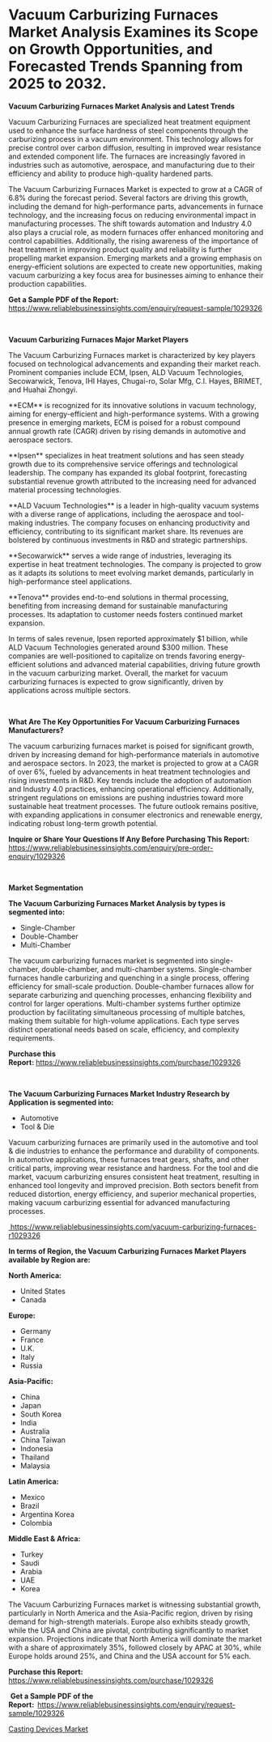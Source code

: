<p><h1>Vacuum Carburizing Furnaces Market Analysis Examines its Scope on Growth Opportunities, and Forecasted Trends Spanning from 2025 to 2032.</h1></p><p><strong>Vacuum Carburizing Furnaces Market Analysis and Latest Trends</strong></p>
<p><p>Vacuum Carburizing Furnaces are specialized heat treatment equipment used to enhance the surface hardness of steel components through the carburizing process in a vacuum environment. This technology allows for precise control over carbon diffusion, resulting in improved wear resistance and extended component life. The furnaces are increasingly favored in industries such as automotive, aerospace, and manufacturing due to their efficiency and ability to produce high-quality hardened parts.</p><p>The Vacuum Carburizing Furnaces Market is expected to grow at a CAGR of 6.8% during the forecast period. Several factors are driving this growth, including the demand for high-performance parts, advancements in furnace technology, and the increasing focus on reducing environmental impact in manufacturing processes. The shift towards automation and Industry 4.0 also plays a crucial role, as modern furnaces offer enhanced monitoring and control capabilities. Additionally, the rising awareness of the importance of heat treatment in improving product quality and reliability is further propelling market expansion. Emerging markets and a growing emphasis on energy-efficient solutions are expected to create new opportunities, making vacuum carburizing a key focus area for businesses aiming to enhance their production capabilities.</p></p>
<p><strong>Get a Sample PDF of the Report:&nbsp;</strong> <a href="https://www.reliablebusinessinsights.com/enquiry/request-sample/1029326?utm_campaign=3517&utm_medium=2&utm_source=Github&utm_content=ia&utm_term=21032025&utm_id=vacuum-carburizing-furnaces">https://www.reliablebusinessinsights.com/enquiry/request-sample/1029326</a></p>
<p>&nbsp;</p>
<p><strong>Vacuum Carburizing Furnaces Major Market Players</strong></p>
<p><p>The Vacuum Carburizing Furnaces market is characterized by key players focused on technological advancements and expanding their market reach. Prominent companies include ECM, Ipsen, ALD Vacuum Technologies, Secowarwick, Tenova, IHI Hayes, Chugai-ro, Solar Mfg, C.I. Hayes, BRIMET, and Huahai Zhongyi.</p><p>**ECM** is recognized for its innovative solutions in vacuum technology, aiming for energy-efficient and high-performance systems. With a growing presence in emerging markets, ECM is poised for a robust compound annual growth rate (CAGR) driven by rising demands in automotive and aerospace sectors.</p><p>**Ipsen** specializes in heat treatment solutions and has seen steady growth due to its comprehensive service offerings and technological leadership. The company has expanded its global footprint, forecasting substantial revenue growth attributed to the increasing need for advanced material processing technologies.</p><p>**ALD Vacuum Technologies** is a leader in high-quality vacuum systems with a diverse range of applications, including the aerospace and tool-making industries. The company focuses on enhancing productivity and efficiency, contributing to its significant market share. Its revenues are bolstered by continuous investments in R&D and strategic partnerships.</p><p>**Secowarwick** serves a wide range of industries, leveraging its expertise in heat treatment technologies. The company is projected to grow as it adapts its solutions to meet evolving market demands, particularly in high-performance steel applications.</p><p>**Tenova** provides end-to-end solutions in thermal processing, benefiting from increasing demand for sustainable manufacturing processes. Its adaptation to customer needs fosters continued market expansion.</p><p>In terms of sales revenue, Ipsen reported approximately $1 billion, while ALD Vacuum Technologies generated around $300 million. These companies are well-positioned to capitalize on trends favoring energy-efficient solutions and advanced material capabilities, driving future growth in the vacuum carburizing market. Overall, the market for vacuum carburizing furnaces is expected to grow significantly, driven by applications across multiple sectors.</p></p>
<p>&nbsp;</p>
<p><strong>What Are The Key Opportunities For Vacuum Carburizing Furnaces Manufacturers?</strong></p>
<p><p>The vacuum carburizing furnaces market is poised for significant growth, driven by increasing demand for high-performance materials in automotive and aerospace sectors. In 2023, the market is projected to grow at a CAGR of over 6%, fueled by advancements in heat treatment technologies and rising investments in R&D. Key trends include the adoption of automation and Industry 4.0 practices, enhancing operational efficiency. Additionally, stringent regulations on emissions are pushing industries toward more sustainable heat treatment processes. The future outlook remains positive, with expanding applications in consumer electronics and renewable energy, indicating robust long-term growth potential.</p></p>
<p><strong>Inquire or Share Your Questions If Any Before Purchasing This Report:</strong> <a href="https://www.reliablebusinessinsights.com/enquiry/pre-order-enquiry/1029326?utm_campaign=3517&utm_medium=2&utm_source=Github&utm_content=ia&utm_term=21032025&utm_id=vacuum-carburizing-furnaces">https://www.reliablebusinessinsights.com/enquiry/pre-order-enquiry/1029326</a></p>
<p>&nbsp;</p>
<p><strong>Market Segmentation</strong></p>
<p><strong>The Vacuum Carburizing Furnaces Market Analysis by types is segmented into:</strong></p>
<p><ul><li>Single-Chamber</li><li>Double-Chamber</li><li>Multi-Chamber</li></ul></p>
<p><p>The vacuum carburizing furnaces market is segmented into single-chamber, double-chamber, and multi-chamber systems. Single-chamber furnaces handle carburizing and quenching in a single process, offering efficiency for small-scale production. Double-chamber furnaces allow for separate carburizing and quenching processes, enhancing flexibility and control for larger operations. Multi-chamber systems further optimize production by facilitating simultaneous processing of multiple batches, making them suitable for high-volume applications. Each type serves distinct operational needs based on scale, efficiency, and complexity requirements.</p></p>
<p><strong>Purchase this Report:&nbsp;</strong><a href="https://www.reliablebusinessinsights.com/purchase/1029326?utm_campaign=3517&utm_medium=2&utm_source=Github&utm_content=ia&utm_term=21032025&utm_id=vacuum-carburizing-furnaces">https://www.reliablebusinessinsights.com/purchase/1029326</a></p>
<p>&nbsp;</p>
<p><strong>The Vacuum Carburizing Furnaces Market Industry Research by Application is segmented into:</strong></p>
<p><ul><li>Automotive</li><li>Tool & Die</li></ul></p>
<p><p>Vacuum carburizing furnaces are primarily used in the automotive and tool & die industries to enhance the performance and durability of components. In automotive applications, these furnaces treat gears, shafts, and other critical parts, improving wear resistance and hardness. For the tool and die market, vacuum carburizing ensures consistent heat treatment, resulting in enhanced tool longevity and improved precision. Both sectors benefit from reduced distortion, energy efficiency, and superior mechanical properties, making vacuum carburizing essential for advanced manufacturing processes.</p></p>
<p><a href="https://www.reliablebusinessinsights.com/vacuum-carburizing-furnaces-r1029326?utm_campaign=3517&utm_medium=2&utm_source=Github&utm_content=ia&utm_term=21032025&utm_id=vacuum-carburizing-furnaces">&nbsp;https://www.reliablebusinessinsights.com/vacuum-carburizing-furnaces-r1029326</a></p>
<p><strong>In terms of Region, the Vacuum Carburizing Furnaces Market Players available by Region are:</strong></p>
<p>
    <p> <strong> North America: </strong>
        <ul>
            <li>United States</li>
            <li>Canada</li>
        </ul>
        </p> 
    <p> <strong> Europe: </strong>
        <ul>
            <li>Germany</li>
            <li>France</li>
            <li>U.K.</li>
            <li>Italy</li>
            <li>Russia</li>
        </ul>
        </p> 
    <p> <strong> Asia-Pacific: </strong>
        <ul>
            <li>China</li>
            <li>Japan</li>
            <li>South Korea</li>
            <li>India</li>
            <li>Australia</li>
            <li>China Taiwan</li>
            <li>Indonesia</li>
            <li>Thailand</li>
            <li>Malaysia</li>
        </ul>
        </p> 
    <p> <strong> Latin America: </strong>
        <ul>
            <li>Mexico</li>
            <li>Brazil</li>
            <li>Argentina Korea</li>
            <li>Colombia</li>
        </ul>
        </p> 
    <p> <strong> Middle East & Africa: </strong>
        <ul>
            <li>Turkey</li>
            <li>Saudi</li>
            <li>Arabia</li>
            <li>UAE</li>
            <li>Korea</li>
        </ul>
    </p>
    </p>
<p><p>The Vacuum Carburizing Furnaces market is witnessing substantial growth, particularly in North America and the Asia-Pacific region, driven by rising demand for high-strength materials. Europe also exhibits steady growth, while the USA and China are pivotal, contributing significantly to market expansion. Projections indicate that North America will dominate the market with a share of approximately 35%, followed closely by APAC at 30%, while Europe holds around 25%, and China and the USA account for 5% each.</p></p>
<p><strong>Purchase this Report: </strong><a href="https://www.reliablebusinessinsights.com/purchase/1029326?utm_campaign=3517&utm_medium=2&utm_source=Github&utm_content=ia&utm_term=21032025&utm_id=vacuum-carburizing-furnaces">https://www.reliablebusinessinsights.com/purchase/1029326</a></p>
<p>&nbsp;<strong>Get a Sample PDF of the Report:&nbsp;&nbsp;</strong><a href="https://www.reliablebusinessinsights.com/enquiry/request-sample/1029326?utm_campaign=3517&utm_medium=2&utm_source=Github&utm_content=ia&utm_term=21032025&utm_id=vacuum-carburizing-furnaces">https://www.reliablebusinessinsights.com/enquiry/request-sample/1029326</a></p>
<p><strong></strong></p>
<p><p><a href="https://github.com/bilkbitsch/Market-Research-Report-List-1/blob/main/casting-devices-market.md?utm_campaign=3517&utm_medium=2&utm_source=Github&utm_content=ia&utm_term=21032025&utm_id=vacuum-carburizing-furnaces">Casting Devices Market</a></p></p>